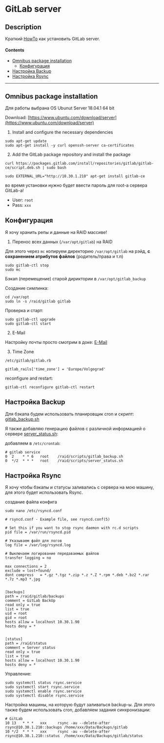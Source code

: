 # GitLab server


## Description

Краткий [HowTo](https://ru.wikipedia.org/wiki/How-to) как установить GitLab server.


#### Contents

- [Omnibus package installation](#omnibus-package-installation)
	- [Конфигурация](#конфигурация)
- [Настройка Backup](#настройка-backup)
- [Настройка Rsync](#настройка-rsync)


---



## Omnibus package installation

Для работы выбрана OS Ubunut Server 18.04.1 64 bit

Download:  [https://www.ubuntu.com/download/server](https://www.ubuntu.com/download/server)


1. Install and configure the necessary dependencies

```console
sudo apt-get update
sudo apt-get install -y curl openssh-server ca-certificates
```

2. Add the GitLab package repository and install the package


```console
curl https://packages.gitlab.com/install/repositories/gitlab/gitlab-ce/script.deb.sh | sudo bash
```

```console
sudo EXTERNAL_URL="http://10.30.1.210" apt-get install gitlab-ce
```

во время установки нужно будет ввести пароль для root-a сервера GitLab-а!

* User: `root`
* Pass: `xxx`


## Конфигурация

Я хочу хранить репы и данные на RAID массиве!

1. Перенос всех данных (`/var/opt/gitlab`) на RAID

Для этого через `mc` копируем директорию `/var/opt/gitlab` на рэйд, **с сохранением атрибутов файлов** (родитель/права и т.п)

```console
sudo gitlab-ctl stop
sudo mc
```

Бэкап (перемещение) старой дириктории в `/var/opt/gitlab_backup`

Создание симлинка:

```console
cd /var/opt
sudo ln -s /raid/gitlab gitlab
```


Проверка и старт:

```console
sudo gitlab-ctl upgrade
sudo gitlab-ctl start
```

2. E-Mail

Настройку почты просто смотрим в доке: [E-Mail](https://gitlab.com/gitlab-org/omnibus-gitlab/blob/master/doc/settings/smtp.md)



3. Time Zone

`/etc/gitlab/gitlab.rb`

```console
gitlab_rails['time_zone'] = 'Europe/Volgograd'
```

reconfigure and restart:

```console
gitlab-ctl reconfigure gitlab-ctl restart
```


## Настройка Backup

Для бэкапа будем использовать планировщик cron и скрипт: [gitlab_backup.sh](./gitlab_backup.sh)

Я также добавляю генерацию файлов с различной информацией о сервере [server_status.sh](./server_status.sh):


добавляем в `/etc/crontab`:

```console
# gitlab service
0  2    * * 6   root    /raid/scripts/gitlab_backup.sh
0  */2  * * *   root    /raid/scripts/server_status.sh
```


## Настройка Rsync

Я хочу чтобы бэкапы и статусы заливались с сервера на мою машину, для этого будет использовать Rsync.

создание файла конфига
```console
sudo nano /etc/rsyncd.conf
```


```console
# rsyncd.conf - Example file, see rsyncd.conf(5)

# Set this if you want to stop rsync daemon with rc.d scripts
pid file = /var/run/rsyncd.pid

# Указываем файл для логов
log file = /var/log/rsyncd.log

# Выключаем логирование передаваемых файлов
transfer logging = no

max connections = 2
exclude = lost+found/
dont compress   = *.gz *.tgz *.zip *.z *.Z *.rpm *.deb *.bz2 *.rar *.7z *.mp3 *.jpg


[backups]
path = /raid/gitlab/backups
comment = GitLab BackUp
read only = true
list = true
uid = root
gid = root
hosts allow = localhost 10.30.1.90
hosts deny = *


[status]
path = /raid/status
comment = Server status
read only = true
list = true
hosts allow = localhost 10.30.1.90
hosts deny = *
```


Управление:

```console
sudo systemctl status rsync.service
sudo systemctl start rsync.service
sudo systemctl enable rsync.service
sudo systemctl disable rsync.service
```


Настройка машины, на которую будут заливаться backup-ы. Для этого также будем использовать cron, добавляем задания синхронизации:


```console
# GitLab
10 13	* * *	xxx     rsync -au --delete-after rsync@10.30.1.210::backups /home/xxx/Data/Backups/gitlab
10 */2	* * *	xxx     rsync -au --delete-after rsync@10.30.1.210::status  /home/xxx/Data/Backups/gitlab/status
```

